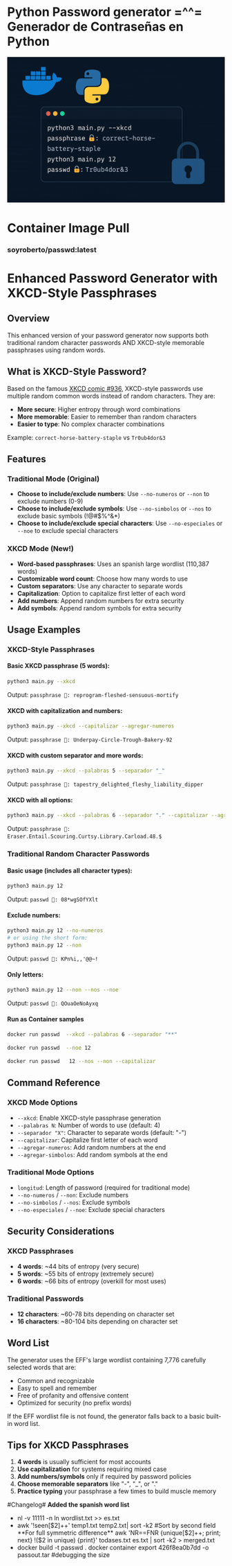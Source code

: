 # Python Password generator =^^= Generador de Contraseñas en Python

![Python Password generator (PPG)](https://github.com/soyroberto/pyenerator/blob/main/imgpwd.png)

# Container Image Pull
### soyroberto/passwd:latest ###

# Enhanced Password Generator with XKCD-Style Passphrases

## Overview
This enhanced version of your password generator now supports both traditional random character passwords AND XKCD-style memorable passphrases using random words.

## What is XKCD-Style Password?
Based on the famous [XKCD comic #936](https://xkcd.com/936/), XKCD-style passwords use multiple random common words instead of random characters. They are:
- **More secure**: Higher entropy through word combinations
- **More memorable**: Easier to remember than random characters
- **Easier to type**: No complex character combinations

Example: `correct-horse-battery-staple` vs `Tr0ub4dor&3`

## Features

### Traditional Mode (Original)
- **Choose to include/exclude numbers**: Use `--no-numeros` or `--non` to exclude numbers (0-9)
- **Choose to include/exclude symbols**: Use `--no-simbolos` or `--nos` to exclude basic symbols (!@#$%^&*)
- **Choose to include/exclude special characters**: Use `--no-especiales` or `--noe` to exclude special characters

### XKCD Mode (New!)
- **Word-based passphrases**: Uses an spanish large wordlist (110,387 words)
- **Customizable word count**: Choose how many words to use
- **Custom separators**: Use any character to separate words
- **Capitalization**: Option to capitalize first letter of each word
- **Add numbers**: Append random numbers for extra security
- **Add symbols**: Append random symbols for extra security

## Usage Examples

### XKCD-Style Passphrases

#### Basic XKCD passphrase (5 words):
```bash
python3 main.py --xkcd
```
Output: `passphrase 🔐: reprogram-fleshed-sensuous-mortify`

#### XKCD with capitalization and numbers:
```bash
python3 main.py --xkcd --capitalizar --agregar-numeros
```
Output: `passphrase 🔐: Underpay-Circle-Trough-Bakery-92`

#### XKCD with custom separator and more words:
```bash
python3 main.py --xkcd --palabras 5 --separador "_"
```
Output: `passphrase 🔐: tapestry_delighted_fleshy_liability_dipper`

#### XKCD with all options:
```bash
python3 main.py --xkcd --palabras 6 --separador "." --capitalizar --agregar-numeros --agregar-simbolos
```
Output: `passphrase 🔐: Eraser.Entail.Scouring.Curtsy.Library.Carload.48.$`

### Traditional Random Character Passwords

#### Basic usage (includes all character types):
```bash
python3 main.py 12
```
Output: `passwd 🔐: 08*wgSOfYXlt`

#### Exclude numbers:
```bash
python3 main.py 12 --no-numeros
# or using the short form:
python3 main.py 12 --non
```
Output: `passwd 🔐: KPn%i,,'@@~!`

#### Only letters:
```bash
python3 main.py 12 --non --nos --noe
```
Output: `passwd 🔐: QOuaOeNoAyxq`

#### Run as Container samples
```bash
docker run passwd  --xkcd --palabras 6 --separador "**"
````
```bash
docker run passwd  --noe 12
````
```bash
docker run passwd   12 --nos --non --capitalizar
```


## Command Reference

### XKCD Mode Options
- `--xkcd`: Enable XKCD-style passphrase generation
- `--palabras N`: Number of words to use (default: 4)
- `--separador "X"`: Character to separate words (default: "-")
- `--capitalizar`: Capitalize first letter of each word
- `--agregar-numeros`: Add random numbers at the end
- `--agregar-simbolos`: Add random symbols at the end

### Traditional Mode Options
- `longitud`: Length of password (required for traditional mode)
- `--no-numeros` / `--non`: Exclude numbers
- `--no-simbolos` / `--nos`: Exclude symbols  
- `--no-especiales` / `--noe`: Exclude special characters

## Security Considerations

### XKCD Passphrases
- **4 words**: ~44 bits of entropy (very secure)
- **5 words**: ~55 bits of entropy (extremely secure)
- **6 words**: ~66 bits of entropy (overkill for most uses)

### Traditional Passwords
- **12 characters**: ~60-78 bits depending on character set
- **16 characters**: ~80-104 bits depending on character set

## Word List
The generator uses the EFF's large wordlist containing 7,776 carefully selected words that are:
- Common and recognizable
- Easy to spell and remember
- Free of profanity and offensive content
- Optimized for security (no prefix words)

If the EFF wordlist file is not found, the generator falls back to a basic built-in word list.

## Tips for XKCD Passphrases
1. **4 words** is usually sufficient for most accounts
2. **Use capitalization** for systems requiring mixed case
3. **Add numbers/symbols** only if required by password policies
4. **Choose memorable separators** like "-", "_", or "."
5. **Practice typing** your passphrase a few times to build muscle memory






#Changelog#
**Added the spanish word list**
- nl -v 11111 -n ln wordlist.txt >> es.txt
- awk '!seen[$2]++'  temp1.txt temp2.txt| sort -k2 #Sort by second field
**For full symmetric difference**
awk 'NR==FNR {unique[$2]++; print; next} !($2 in unique) {print}' todases.txt es.txt | sort -k2 > merged.txt
- docker build -t passwd .
docker container export 426f8ea0b7dd -o passout.tar #debugging the size
